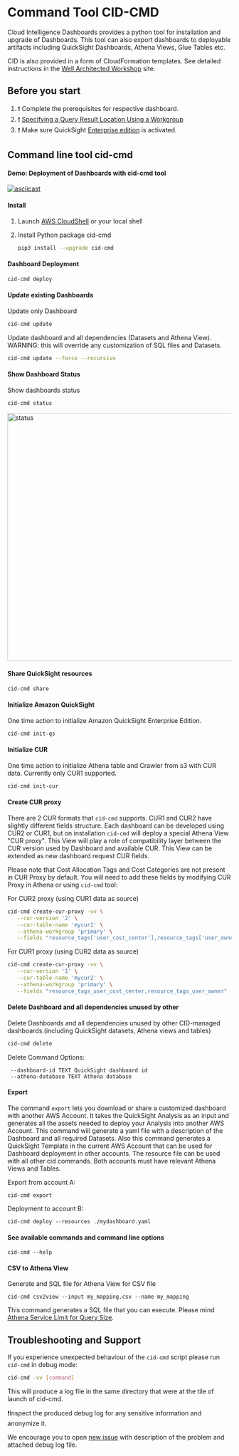 # Command Tool CID-CMD

Cloud Intelligence Dashboards provides a python tool for installation and upgrade of Dashboards. This tool can also export dashboards to deployable artifacts including QuickSight Dashboards, Athena Views, Glue Tables etc.

CID is also provided in a form of CloudFormation templates. See detailed instructions in the [Well Architected Workshop](https://catalog.workshops.aws/awscid/en-US/dashboards/foundational/cudos-cid-kpi/deploy) site.


## Before you start
1. :heavy_exclamation_mark: Complete the prerequisites for respective dashboard.
2. :heavy_exclamation_mark: [Specifying a Query Result Location Using a Workgroup](https://docs.aws.amazon.com/athena/latest/ug/querying.html#query-results-specify-location-workgroup)
3. :heavy_exclamation_mark: Make sure QuickSight [Enterprise edition](https://aws.amazon.com/premiumsupport/knowledge-center/quicksight-enterprise-account/) is activated.

## Command line tool cid-cmd

#### Demo: Deployment of Dashboards with cid-cmd tool

   [![asciicast](https://asciinema.org/a/467770.svg)](https://asciinema.org/a/467770)

#### Install

1. Launch [AWS CloudShell](https://console.aws.amazon.com/cloudshell/home) or your local shell

2. Install Python package cid-cmd
    ```bash
    pip3 install --upgrade cid-cmd
    ```

#### Dashboard Deployment

```bash
cid-cmd deploy
```


#### Update existing Dashboards
Update only Dashboard
```bash
cid-cmd update
```
Update dashboard and all dependencies (Datasets and Athena View). WARNING: this will override any customization of SQL files and Datasets.
```bash
cid-cmd update --force --recursive
```

#### Show Dashboard Status
Show dashboards status

```bash
cid-cmd status
```
[<img width="558" alt="status" src="https://github.com/aws-samples/aws-cudos-framework-deployment/assets/82834333/cae2015f-0f81-4593-80b3-c67ec1200fcd">](https://www.youtube.com/watch?v=ivr1MoGaApM)


####  Share QuickSight resources
```bash
cid-cmd share
```

#### Initialize Amazon QuickSight
One time action to initialize Amazon QuickSight Enterprise Edition.

```bash
cid-cmd init-qs
```

#### Initialize CUR
One time action to initialize Athena table and Crawler from s3 with CUR data. Currently only CUR1 supported.

```bash
cid-cmd init-cur
```

#### Create CUR proxy
There are 2 CUR formats that `cid-cmd` supports. CUR1 and CUR2 have slightly different fields structure. Each dashboard can be developed using CUR2 or CUR1, but on installation `cid-cmd` will deploy a special Athena View "CUR proxy". This View will play a role of compatibility layer between the CUR version used by Dashboard and available CUR. This View can be extended as new dashboard request CUR fields.

Please note that Cost Allocation Tags and Cost Categories are not present in CUR Proxy by default. You will need to add these fields by modifying CUR Proxy in Athena or using `cid-cmd` tool:

For CUR2 proxy (using CUR1 data as source)
```bash
cid-cmd create-cur-proxy -vv \
   --cur-version '2' \
   --cur-table-name 'mycur1' \
   --athena-workgroup 'primary' \
   --fields "resource_tags['user_cost_center'],resource_tags['user_owner']"
```

For CUR1 proxy (using CUR2 data as source)
```bash
cid-cmd create-cur-proxy -vv \
   --cur-version '1' \
   --cur-table-name 'mycur2' \
   --athena-workgroup 'primary' \
   --fields "resource_tags_user_cost_center,resource_tags_user_owner"
```


#### Delete Dashboard and all dependencies unused by other
Delete Dashboards and all dependencies unused by other CID-managed dashboards.(including QuickSight datasets, Athena views and tables)
```bash
cid-cmd delete
```

Delete Command Options:
```
 --dashboard-id TEXT QuickSight dashboard id
 --athena-database TEXT Athena database
```

#### Export
The command `export` lets you download or share a customized dashboard with another AWS Account. It takes the QuickSight Analysis as an input and generates all the assets needed to deploy your Analysis into another AWS Account. This command will generate a yaml file with a description of the Dashboard and all required Datasets. Also this command generates a QuickSight Template in the current AWS Account that can be used for Dashboard deployment in other accounts. The resource file can be used with all other cid commands. Both accounts must have relevant Athena Views and Tables.

Export from account A:
```
cid-cmd export
```

Deployment to account B:
```
cid-cmd deploy --resources ./mydashboard.yaml
```

#### See available commands and command line options
```
cid-cmd --help
```

#### CSV to Athena View
Generate and SQL file for Athena View for CSV file

```
cid-cmd csv2view --input my_mapping.csv --name my_mapping
```
This command generates a SQL file that you can execute. Please mind [Athena Service Limit for Query Size](https://docs.aws.amazon.com/athena/latest/ug/service-limits.html#service-limits-query-string-length).



## Troubleshooting and Support
If you experience unexpected behaviour of the `cid-cmd` script please run `cid-cmd` in debug mode:

```bash
cid-cmd -vv [command]
```
    
This will produce a log file in the same directory that were at the tile of launch of cid-cmd. 

:heavy_exclamation_mark:Inspect the produced debug log for any sensitive information and anonymize it.

We encourage you to open [new issue](https://github.com/aws-samples/aws-cudos-framework-deployment/issues/new) with description of the problem and attached debug log file.
